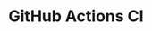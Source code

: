 # GitHub Actions CI






























































































































































































































































































































































































































































































































































































































































































































































































































































































































































































































































































































































































































































































































































































































































































































































































































































































